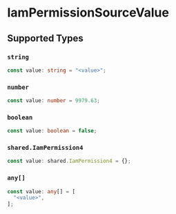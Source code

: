 # IamPermissionSourceValue


## Supported Types

### `string`

```typescript
const value: string = "<value>";
```

### `number`

```typescript
const value: number = 9979.63;
```

### `boolean`

```typescript
const value: boolean = false;
```

### `shared.IamPermission4`

```typescript
const value: shared.IamPermission4 = {};
```

### `any[]`

```typescript
const value: any[] = [
  "<value>",
];
```

